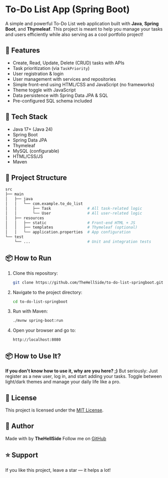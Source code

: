# To-Do List App (Spring Boot)

A simple and powerful To-Do List web application built with **Java**, **Spring Boot**, and **Thymeleaf**.
This project is meant to help you manage your tasks and users efficiently while also serving as a cool portfolio project!

## 🧠 Features

- Create, Read, Update, Delete (CRUD) tasks with APIs
- Task prioritization (via `TaskPriority`)
- User registration & login
- User management with services and repositories
- Simple front-end using HTML/CSS and JavaScript (no frameworks)
- Theme toggle with JavaScript
- Data persistence with Spring Data JPA & SQL
- Pre-configured SQL schema included

## 📁 Tech Stack

- Java 17+ (Java 24)
- Spring Boot
- Spring Data JPA
- Thymeleaf
- MySQL (configurable)
- HTML/CSS/JS
- Maven

## 💾 Project Structure

```bash
src
├── main
│   ├── java
│   │   └── com.example.to_do_list
│   │       ├── Task                # All task-related logic
│   │       └── User                # All user-related logic
│   ├── resources
│   │   ├── static                  # Front-end HTML + JS
│   │   ├── templates               # Thymeleaf (optional)
│   │   └── application.properties  # App configuration
└── test
    └── ...                         # Unit and integration tests
```

## 📦 How to Run

1. Clone this repository:
   ```bash
   git clone https://github.com/TheHellSide/to-do-list-springboot.git
   ```

2. Navigate to the project directory:
   ```bash
   cd to-do-list-springboot
   ```

3. Run with Maven:
   ```bash
   ./mvnw spring-boot:run
   ```

4. Open your browser and go to:
   ```
   http://localhost:8080
   ```

## 📦 How to Use It?

**If you don't know how to use it, why are you here? ;)**
But seriously:
Just register as a new user, log in, and start adding your tasks.
Toggle between light/dark themes and manage your daily life like a pro.

## 📄 License

This project is licensed under the [MIT License](LICENSE).

## 👥 Author

Made with by **TheHellSide**
Follow me on [GitHub](https://github.com/TheHellSide)

## ⭐️ Support

If you like this project, leave a star — it helps a lot!

